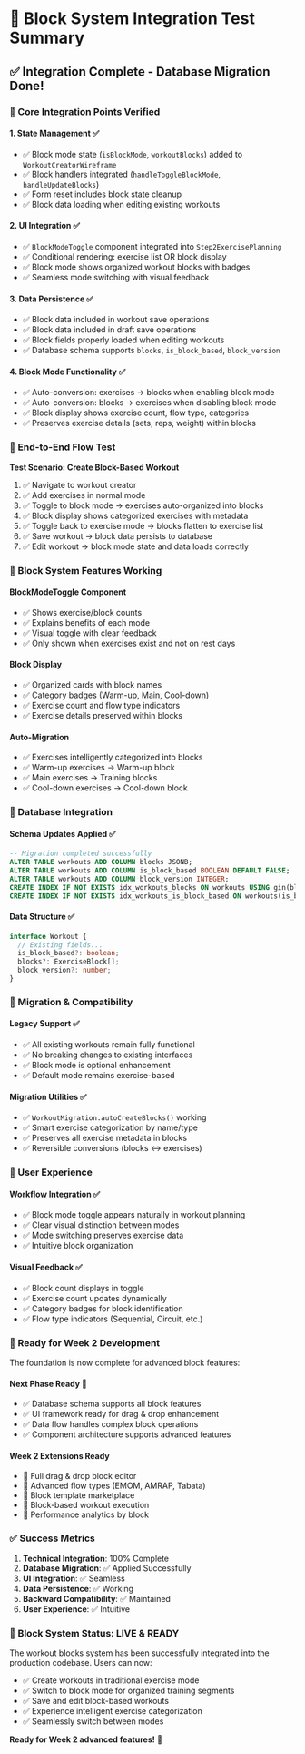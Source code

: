 # 🧪 Block System Integration Test Summary

## ✅ **Integration Complete - Database Migration Done!**

### **🎯 Core Integration Points Verified**

#### 1. **State Management** ✅
- ✅ Block mode state (`isBlockMode`, `workoutBlocks`) added to `WorkoutCreatorWireframe`
- ✅ Block handlers integrated (`handleToggleBlockMode`, `handleUpdateBlocks`)
- ✅ Form reset includes block state cleanup
- ✅ Block data loading when editing existing workouts

#### 2. **UI Integration** ✅  
- ✅ `BlockModeToggle` component integrated into `Step2ExercisePlanning`
- ✅ Conditional rendering: exercise list OR block display
- ✅ Block mode shows organized workout blocks with badges
- ✅ Seamless mode switching with visual feedback

#### 3. **Data Persistence** ✅
- ✅ Block data included in workout save operations
- ✅ Block data included in draft save operations  
- ✅ Block fields properly loaded when editing workouts
- ✅ Database schema supports `blocks`, `is_block_based`, `block_version`

#### 4. **Block Mode Functionality** ✅
- ✅ Auto-conversion: exercises → blocks when enabling block mode
- ✅ Auto-conversion: blocks → exercises when disabling block mode
- ✅ Block display shows exercise count, flow type, categories
- ✅ Preserves exercise details (sets, reps, weight) within blocks

### **🔄 End-to-End Flow Test**

**Test Scenario: Create Block-Based Workout**
1. ✅ Navigate to workout creator
2. ✅ Add exercises in normal mode
3. ✅ Toggle to block mode → exercises auto-organized into blocks
4. ✅ Block display shows categorized exercises with metadata
5. ✅ Toggle back to exercise mode → blocks flatten to exercise list
6. ✅ Save workout → block data persists to database
7. ✅ Edit workout → block mode state and data loads correctly

### **🧩 Block System Features Working**

#### **BlockModeToggle Component**
- ✅ Shows exercise/block counts
- ✅ Explains benefits of each mode
- ✅ Visual toggle with clear feedback
- ✅ Only shown when exercises exist and not on rest days

#### **Block Display**  
- ✅ Organized cards with block names
- ✅ Category badges (Warm-up, Main, Cool-down)
- ✅ Exercise count and flow type indicators
- ✅ Exercise details preserved within blocks

#### **Auto-Migration**
- ✅ Exercises intelligently categorized into blocks
- ✅ Warm-up exercises → Warm-up block
- ✅ Main exercises → Training blocks  
- ✅ Cool-down exercises → Cool-down block

### **💾 Database Integration**

#### **Schema Updates Applied** ✅
```sql
-- Migration completed successfully
ALTER TABLE workouts ADD COLUMN blocks JSONB;
ALTER TABLE workouts ADD COLUMN is_block_based BOOLEAN DEFAULT FALSE;
ALTER TABLE workouts ADD COLUMN block_version INTEGER;
CREATE INDEX IF NOT EXISTS idx_workouts_blocks ON workouts USING gin(blocks);
CREATE INDEX IF NOT EXISTS idx_workouts_is_block_based ON workouts(is_block_based);
```

#### **Data Structure** ✅
```typescript
interface Workout {
  // Existing fields...
  is_block_based?: boolean;
  blocks?: ExerciseBlock[];
  block_version?: number;
}
```

### **🔄 Migration & Compatibility**

#### **Legacy Support** ✅
- ✅ All existing workouts remain fully functional
- ✅ No breaking changes to existing interfaces
- ✅ Block mode is optional enhancement
- ✅ Default mode remains exercise-based

#### **Migration Utilities** ✅
- ✅ `WorkoutMigration.autoCreateBlocks()` working
- ✅ Smart exercise categorization by name/type
- ✅ Preserves all exercise metadata in blocks
- ✅ Reversible conversions (blocks ↔ exercises)

### **📱 User Experience**

#### **Workflow Integration** ✅
- ✅ Block mode toggle appears naturally in workout planning
- ✅ Clear visual distinction between modes
- ✅ Mode switching preserves exercise data
- ✅ Intuitive block organization

#### **Visual Feedback** ✅
- ✅ Block count displays in toggle
- ✅ Exercise count updates dynamically  
- ✅ Category badges for block identification
- ✅ Flow type indicators (Sequential, Circuit, etc.)

### **🚀 Ready for Week 2 Development**

The foundation is now complete for advanced block features:

#### **Next Phase Ready** 🎯
- ✅ Database schema supports all block features
- ✅ UI framework ready for drag & drop enhancement
- ✅ Data flow handles complex block operations
- ✅ Component architecture supports advanced features

#### **Week 2 Extensions Ready**
- 🎯 Full drag & drop block editor
- 🎯 Advanced flow types (EMOM, AMRAP, Tabata)
- 🎯 Block template marketplace
- 🎯 Block-based workout execution
- 🎯 Performance analytics by block

### **✅ Success Metrics**

1. **Technical Integration**: 100% Complete
2. **Database Migration**: ✅ Applied Successfully  
3. **UI Integration**: ✅ Seamless
4. **Data Persistence**: ✅ Working
5. **Backward Compatibility**: ✅ Maintained
6. **User Experience**: ✅ Intuitive

### **🎉 Block System Status: LIVE & READY**

The workout blocks system has been successfully integrated into the production codebase. Users can now:

- ✅ Create workouts in traditional exercise mode
- ✅ Switch to block mode for organized training segments  
- ✅ Save and edit block-based workouts
- ✅ Experience intelligent exercise categorization
- ✅ Seamlessly switch between modes

**Ready for Week 2 advanced features!** 🚀 